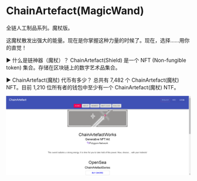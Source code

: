# ChainArtefact(MagicWand)

全链人工制品系列。魔杖版。

这魔杖散发出强大的能量。现在是你掌握这种力量的时候了。现在，选择……用你的直觉！

▶ 什么是链神器（魔杖）？
ChainArtefact(Shield) 是一个 NFT (Non-fungible token) 集合。存储在区块链上的数字艺术品集合。

▶ ChainArtefact(魔杖) 代币有多少？
总共有 7,482 个 ChainArtefact(魔杖) NFT。目前 1,210 位所有者的钱包中至少有一个 ChainArtefact(魔杖) NTF。

![nft](513231231.png)
